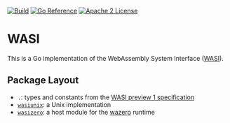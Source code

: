[![Build](https://github.com/stealthrocket/wasi/actions/workflows/go.yml/badge.svg)](https://github.com/stealthrocket/wasi/actions/workflows/go.yml)
[![Go Reference](https://pkg.go.dev/badge/github.com/stealthrocket/wasi.svg)](https://pkg.go.dev/github.com/stealthrocket/wasi)
[![Apache 2 License](https://img.shields.io/badge/license-Apache%202-blue.svg)](LICENSE)

# WASI

This is a Go implementation of the WebAssembly System Interface ([WASI][wasi]).

## Package Layout

- `.`: types and constants from the [WASI preview 1 specification][preview1]
- [`wasiunix`][wasiunix]: a Unix implementation
- [`wasizero`][wasizero]: a host module for the [wazero][wazero] runtime


[wasi]: https://github.com/WebAssembly/WASI
[preview1]: https://github.com/WebAssembly/WASI/blob/e324ce3/legacy/preview1/docs.md
[wasiunix]: https://github.com/stealthrocket/wasi/tree/main/wasiunix
[wasizero]: https://github.com/stealthrocket/wasi/tree/main/wasizero
[wazero]: https://wazero.io
